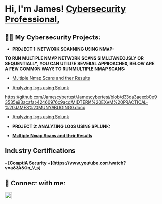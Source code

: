 <h1>Hi, I'm James! <a href="https://www.linkedin.com/in/james-munyabugingo/">Cybersecurity Professional</a>,

<h2>👨‍💻 My Cybersecurity Projects:</h2>

- <b> PROJECT 1: NETWORK SCANNING USING NMAP:
  
 TO RUN MULTIPLE NMAP NETWORK SCANS SIMULTANEOUSLY OR SEQUENTIALLY, YOU CAN UTILIZE SEVERAL APPROACHES, BELOW ARE A FEW COMMON WAYS TO RUN MULTIPLE NMAP SCANS:</b>

  - [ Multiple Nmap Scans and their Results](https://github.com/Jamescybertest/Jamescybertest/commit/ed80253a78e57661e89bc2e03d7647c7326b2c70)

  - [Analyzing logs using Splunk](https://github.com/Jamescybertest/Jamescybertest/blob/d33da3aeecb0e93535e93acafab42460976c9acd/MIDTERM%20EXAM%20PRACTICAL-%20JAMES%20MUNYABUGINGO.docx)


https://github.com/Jamescybertest/Jamescybertest/blob/d33da3aeecb0e93535e93acafab42460976c9acd/MIDTERM%20EXAM%20PRACTICAL-%20JAMES%20MUNYABUGINGO.docx

  - [Analyzing logs using Splunk](https://github.com/Jamescybertest/Algorithms-Practice)

- <b> PROJECT 2: ANALYZING LOGS USING SPLUNK:
 - [ Multiple Nmap Scans and their Results](https://github.com/Jamescybertest/Jamescybertest/commit/ed80253a78e57661e89bc2e03d7647c7326b2c70)
   
<h2> Industry Certifications </h2>
- [ComptiA Security +](https://www.youtube.com/watch?v=a83ASGn_V_s)

<h2> 🤳 Connect with me:</h2>

[<img align="left" alt="JoshMadakor | LinkedIn" width="22px" src="https://cdn.jsdelivr.net/npm/simple-icons@v3/icons/linkedin.svg" />][linkedin]

[youtube]: https://www.youtube.com/c/joshmadakor
[linkedin]: https://linkedin.com/in/james-munyabugingo

<!--
**joshmadakor1/joshmadakor1** is a ✨ _special_ ✨ repository because its `README.md` (this file) appears on your GitHub profile.


